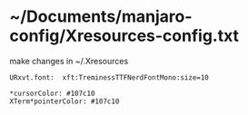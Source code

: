 # ~/Documents/manjaro-config/Xresources-config.txt


make changes in ~/.Xresources

```
URxvt.font:  xft:TreminessTTFNerdFontMono:size=10
```

```
*cursorColor: #107c10
XTerm*pointerColor: #107c10
```
